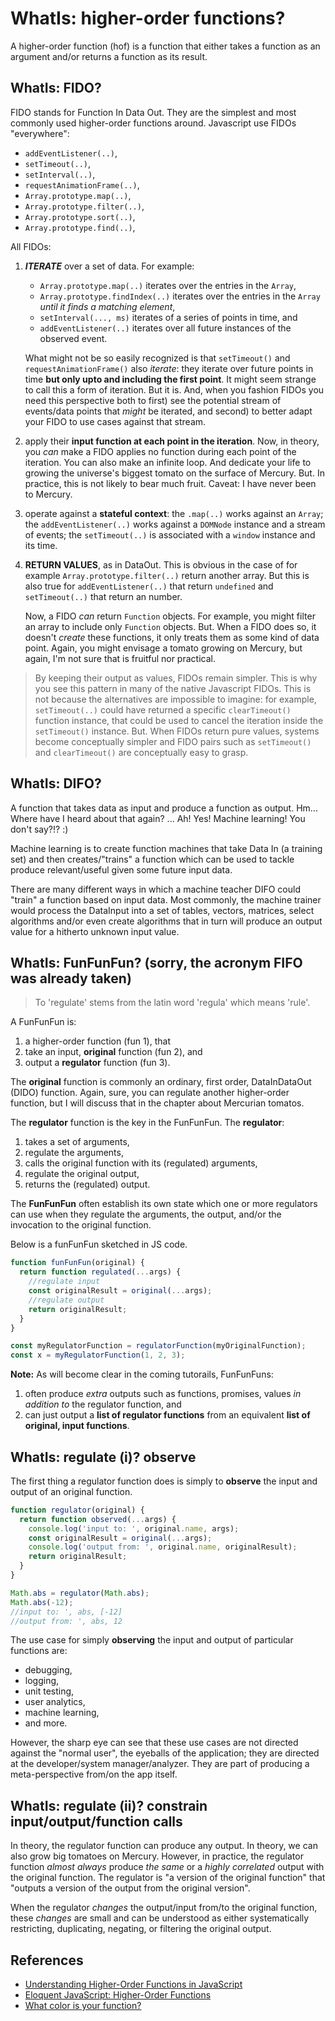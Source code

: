 # WhatIs: higher-order functions?

A higher-order function (hof) is a function that either takes a function as an argument and/or returns a function as its result.

## WhatIs: FIDO?

FIDO stands for Function In Data Out. They are the simplest and most commonly used higher-order functions around. Javascript use FIDOs "everywhere":

* `addEventListener(..)`,
* `setTimeout(..)`,
* `setInterval(..)`,
* `requestAnimationFrame(..)`,
* `Array.prototype.map(..)`,
* `Array.prototype.filter(..)`,
* `Array.prototype.sort(..)`,
* `Array.prototype.find(..)`,

All FIDOs:

1. ***ITERATE*** over a set of data. For example:
	* `Array.prototype.map(..)` iterates over the entries in the `Array`, 
	* `Array.prototype.findIndex(..)` iterates over the entries in the `Array` *until it finds a matching element*, 
	* `setInterval(..., ms)` iterates of a series of points in time, and
	* `addEventListener(..)` iterates over all future instances of the observed event.
	  
   What might not be so easily recognized is that `setTimeout()` and `requestAnimationFrame()` also *iterate*: they iterate over future points in time **but only upto and including the first point**. It might seem strange to call this a form of iteration. But it is. And, when you fashion FIDOs you need this perspective both to first) see the potential stream of events/data points that *might* be iterated, and second) to better adapt your FIDO to use cases against that stream. 

2. apply their **input function at each point in the iteration**. Now, in theory, you *can* make a FIDO applies no function during each point of the iteration. You can also make an infinite loop. And dedicate your life to growing the universe's biggest tomato on the surface of Mercury. But. In practice, this is not likely to bear much fruit. Caveat: I have never been to Mercury.  

3. operate against a **stateful context**: the `.map(..)` works against an `Array`; the `addEventListener(..)` works against a `DOMNode` instance and a stream of events; the `setTimeout(..)` is associated with a `window` instance and its time.

4. **RETURN VALUES**, as in DataOut. This is obvious in the case of for example `Array.prototype.filter(..)` return another array. But this is also true for `addEventListener(..)` that return `undefined` and `setTimeout(..)` that return an number.
    
    Now, a FIDO *can* return `Function` objects. For example, you might filter an array to include only `Function` objects. But. When a FIDO does so, it doesn't *create* these functions, it only treats them as some kind of data point. Again, you might envisage a tomato growing on Mercury, but again, I'm not sure that is fruitful nor practical.

> By keeping their output as values, FIDOs remain simpler. This is why you see this pattern in many of the native Javascript FIDOs. This is not because the alternatives are impossible to imagine: for example, `setTimeout(..)` could have returned a specific `clearTimeout()` function instance, that could be used to cancel the iteration inside the `setTimeout()` instance. But. When FIDOs return pure values, systems become conceptually simpler and FIDO pairs such as `setTimeout()` and `clearTimeout()` are conceptually easy to grasp. 

## WhatIs: DIFO? 

A function that takes data as input and produce a function as output. Hm... Where have I heard about that again? ... Ah! Yes! Machine learning! You don't say?!? :)

Machine learning is to create function machines that take Data In (a training set) and then creates/"trains" a function which can be used to tackle produce relevant/useful given some future input data.

There are many different ways in which a machine teacher DIFO could "train" a function based on input data. Most commonly, the machine trainer would process the DataInput into a set of tables, vectors, matrices, select algorithms and/or even create algorithms that in turn will produce an output value for a hitherto unknown input value.

## WhatIs: FunFunFun? (sorry, the acronym FIFO was already taken)

> To 'regulate' stems from the latin word 'regula' which means 'rule'.

A FunFunFun is:
1. a higher-order function (fun 1), that
1. take an input, **original** function (fun 2), and
2. output a **regulator** function (fun 3).

The **original** function is commonly an ordinary, first order, DataInDataOut (DIDO) function. Again, sure, you can regulate another higher-order function, but I will discuss that in the chapter about Mercurian tomatos.

The **regulator** function is the key in the FunFunFun. The **regulator**:
1. takes a set of arguments,
2. regulate the arguments,
3. calls the original function with its (regulated) arguments,
4. regulate the original output,
5. returns the (regulated) output.

The **FunFunFun** often establish its own state which one or more regulators can use when they regulate the arguments, the output, and/or the invocation to the original function.

Below is a funFunFun sketched in JS code. 

```javascript
function funFunFun(original) {
  return function regulated(...args) {
    //regulate input
    const originalResult = original(...args);
    //regulate output
    return originalResult;
  }
}

const myRegulatorFunction = regulatorFunction(myOriginalFunction);
const x = myRegulatorFunction(1, 2, 3);
```

**Note:** As will become clear in the coming tutorails, FunFunFuns:
1. often produce *extra* outputs such as functions, promises, values *in addition to* the regulator function, and
2. can just output a **list of regulator functions** from an equivalent **list of original, input functions**.

## WhatIs: regulate (i)? observe

The first thing a regulator function does is simply to **observe** the input and output of an original function.

```javascript
function regulator(original) {
  return function observed(...args) {
    console.log('input to: ', original.name, args);
    const originalResult = original(...args);
    console.log('output from: ', original.name, originalResult);
    return originalResult;
  }
}

Math.abs = regulator(Math.abs);
Math.abs(-12); 
//input to: ', abs, [-12] 
//output from: ', abs, 12 
```

The use case for simply **observing** the input and output of particular functions are: 
 * debugging, 
 * logging, 
 * unit testing,
 * user analytics, 
 * machine learning,
 * and more. 

However, the sharp eye can see that these use cases are not directed against the "normal user", the eyeballs of the application; they are directed at the developer/system manager/analyzer. They are part of producing a meta-perspective from/on the app itself. 

## WhatIs: regulate (ii)? constrain input/output/function calls

In theory, the regulator function can produce any output. In theory, we can also grow big tomatoes on Mercury. However, in practice, the regulator function *almost always* produce *the same* or a *highly correlated* output with the original function. The regulator is "a version of the original function" that "outputs a version of the output from the original version".

When the regulator *changes* the output/input from/to the original function, these *changes* are small and can be understood as either systematically restricting, duplicating, negating, or filtering the original output.

## References

 * [Understanding Higher-Order Functions in JavaScript](https://blog.bitsrc.io/understanding-higher-order-functions-in-javascript-75461803bad)
 * [Eloquent JavaScript: Higher-Order Functions](https://eloquentjavascript.net/05_higher_order.html)
 * [What color is your function?](https://journal.stuffwithstuff.com/2015/02/01/what-color-is-your-function/)